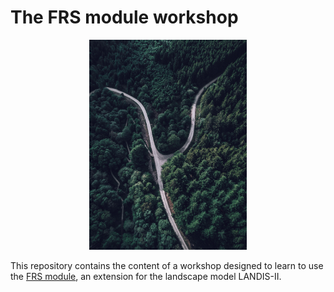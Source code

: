 # The FRS module workshop

<center>
<img src="./imgs/tom-parsons-F5qVefeCrp8-unsplash.jpg" width=50%>
<br>
</center>

This repository contains the content of a workshop designed to learn to use the [FRS module](https://klemet.github.io/LANDIS-II-Forest-Roads-Simulation-module/), an extension for the landscape model LANDIS-II.
